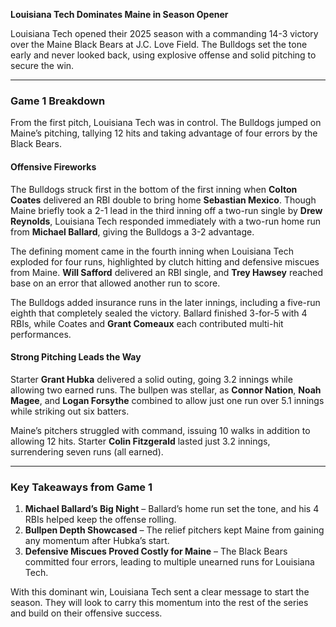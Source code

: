 **Louisiana Tech Dominates Maine in Season Opener**

Louisiana Tech opened their 2025 season with a commanding 14-3 victory over the Maine Black Bears at J.C. Love Field. The Bulldogs set the tone early and never looked back, using explosive offense and solid pitching to secure the win.

---

### **Game 1 Breakdown**

From the first pitch, Louisiana Tech was in control. The Bulldogs jumped on Maine’s pitching, tallying 12 hits and taking advantage of four errors by the Black Bears. 

#### **Offensive Fireworks**
The Bulldogs struck first in the bottom of the first inning when **Colton Coates** delivered an RBI double to bring home **Sebastian Mexico**. Though Maine briefly took a 2-1 lead in the third inning off a two-run single by **Drew Reynolds**, Louisiana Tech responded immediately with a two-run home run from **Michael Ballard**, giving the Bulldogs a 3-2 advantage.

The defining moment came in the fourth inning when Louisiana Tech exploded for four runs, highlighted by clutch hitting and defensive miscues from Maine. **Will Safford** delivered an RBI single, and **Trey Hawsey** reached base on an error that allowed another run to score. 

The Bulldogs added insurance runs in the later innings, including a five-run eighth that completely sealed the victory. Ballard finished 3-for-5 with 4 RBIs, while Coates and **Grant Comeaux** each contributed multi-hit performances.

#### **Strong Pitching Leads the Way**
Starter **Grant Hubka** delivered a solid outing, going 3.2 innings while allowing two earned runs. The bullpen was stellar, as **Connor Nation**, **Noah Magee**, and **Logan Forsythe** combined to allow just one run over 5.1 innings while striking out six batters. 

Maine’s pitchers struggled with command, issuing 10 walks in addition to allowing 12 hits. Starter **Colin Fitzgerald** lasted just 3.2 innings, surrendering seven runs (all earned).

---

### **Key Takeaways from Game 1**
1. **Michael Ballard’s Big Night** – Ballard’s home run set the tone, and his 4 RBIs helped keep the offense rolling.
2. **Bullpen Depth Showcased** – The relief pitchers kept Maine from gaining any momentum after Hubka’s start.
3. **Defensive Miscues Proved Costly for Maine** – The Black Bears committed four errors, leading to multiple unearned runs for Louisiana Tech.

With this dominant win, Louisiana Tech sent a clear message to start the season. They will look to carry this momentum into the rest of the series and build on their offensive success.

